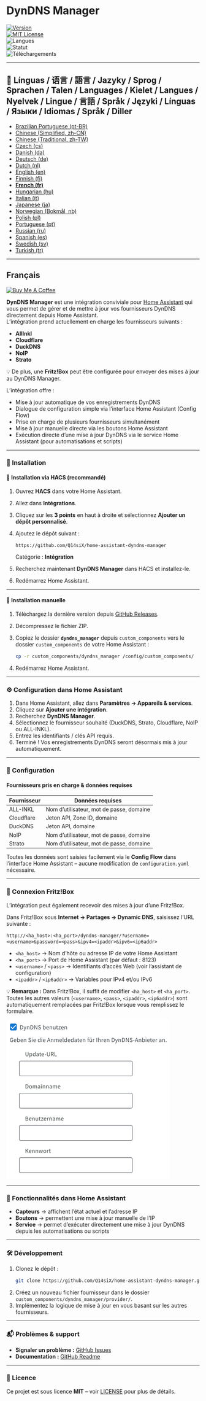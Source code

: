 # DynDNS Manager

[![Version](https://img.shields.io/github/v/release/Q14siX/home-assistant-dyndns-manager)](https://github.com/Q14siX/home-assistant-dyndns-manager/releases)  
[![MIT License](https://img.shields.io/badge/License-MIT-green.svg)](LICENSE)  
![Langues](https://img.shields.io/badge/languages-20-blue.svg)  
![Statut](https://img.shields.io/badge/status-stable-brightgreen.svg)  
![Téléchargements](https://img.shields.io/github/downloads/Q14siX/home-assistant-dyndns-manager/total)

---

## 📌 Línguas / 语言 / 語言 / Jazyky / Sprog / Sprachen / Talen / Languages / Kielet / Langues / Nyelvek / Lingue / 言語 / Språk / Języki / Línguas / Языки / Idiomas / Språk / Diller
- [Brazilian Portuguese (pt-BR)](https://github.com/Q14siX/home-assistant-dyndns-manager/blob/main/README/README_PT-BR.md#portugues-brasileiro)
- [Chinese (Simplified, zh-CN)](https://github.com/Q14siX/home-assistant-dyndns-manager/blob/main/README/README_ZH-CN.md#简体中文)
- [Chinese (Traditional, zh-TW)](https://github.com/Q14siX/home-assistant-dyndns-manager/blob/main/README/README_ZH-TW.md#繁體中文)
- [Czech (cs)](https://github.com/Q14siX/home-assistant-dyndns-manager/blob/main/README/README_CS.md#czech)
- [Danish (da)](https://github.com/Q14siX/home-assistant-dyndns-manager/blob/main/README/README_DA.md#dansk)
- [Deutsch (de)](https://github.com/Q14siX/home-assistant-dyndns-manager/blob/main/README/README_DE.md#deutsch)
- [Dutch (nl)](https://github.com/Q14siX/home-assistant-dyndns-manager/blob/main/README/README_NL.md#dutch)
- [English (en)](https://github.com/Q14siX/home-assistant-dyndns-manager/blob/main/README/README_EN.md#english)
- [Finnish (fi)](https://github.com/Q14siX/home-assistant-dyndns-manager/blob/main/README/README_FI.md#suomi)
- [**French (fr)**](https://github.com/Q14siX/home-assistant-dyndns-manager/blob/main/README/README_FR.md#français)
- [Hungarian (hu)](https://github.com/Q14siX/home-assistant-dyndns-manager/blob/main/README/README_HU.md#magyar)
- [Italian (it)](https://github.com/Q14siX/home-assistant-dyndns-manager/blob/main/README/README_IT.md#italiano)
- [Japanese (ja)](https://github.com/Q14siX/home-assistant-dyndns-manager/blob/main/README/README_JA.md#日本語)
- [Norwegian (Bokmål, nb)](https://github.com/Q14siX/home-assistant-dyndns-manager/blob/main/README/README_NB.md#norsk)
- [Polish (pl)](https://github.com/Q14siX/home-assistant-dyndns-manager/blob/main/README/README_PL.md#polski)
- [Portuguese (pt)](https://github.com/Q14siX/home-assistant-dyndns-manager/blob/main/README/README_PT.md#português)
- [Russian (ru)](https://github.com/Q14siX/home-assistant-dyndns-manager/blob/main/README/README_RU.md#Русский)
- [Spanish (es)](https://github.com/Q14siX/home-assistant-dyndns-manager/blob/main/README/README_ES.md#español)
- [Swedish (sv)](https://github.com/Q14siX/home-assistant-dyndns-manager/blob/main/README/README_SV.md#svenska)
- [Turkish (tr)](https://github.com/Q14siX/home-assistant-dyndns-manager/blob/main/README/README_TR.md#türkçe)

---

## Français

[![Buy Me A Coffee](https://img.buymeacoffee.com/button-api/?text=Buy%20Stefan%20a%20tasty%20coffee&emoji=☕&slug=q14six&button_colour=FFDD00&font_colour=000000&font_family=Lato&outline_colour=000000&coffee_colour=ffffff)](https://buymeacoffee.com/q14six)

**DynDNS Manager** est une intégration conviviale pour [Home Assistant](https://www.home-assistant.io/) qui vous permet de gérer et de mettre à jour vos fournisseurs DynDNS directement depuis Home Assistant.  
L’intégration prend actuellement en charge les fournisseurs suivants :

- **AllInkl**
- **Cloudflare**
- **DuckDNS**
- **NoIP**
- **Strato**

💡 De plus, une **Fritz!Box** peut être configurée pour envoyer des mises à jour au DynDNS Manager.

L’intégration offre :
- Mise à jour automatique de vos enregistrements DynDNS
- Dialogue de configuration simple via l’interface Home Assistant (Config Flow)
- Prise en charge de plusieurs fournisseurs simultanément
- Mise à jour manuelle directe via les boutons Home Assistant
- Exécution directe d’une mise à jour DynDNS via le service Home Assistant (pour automatisations et scripts)

---

### 🚀 Installation

#### 🔹 Installation via HACS (recommandé)

1. Ouvrez **HACS** dans votre Home Assistant.
2. Allez dans **Intégrations**.
3. Cliquez sur les **3 points** en haut à droite et sélectionnez **Ajouter un dépôt personnalisé**.
4. Ajoutez le dépôt suivant :

   ```
   https://github.com/Q14siX/home-assistant-dyndns-manager
   ```

   Catégorie : **Intégration**

5. Recherchez maintenant **DynDNS Manager** dans HACS et installez-le.
6. Redémarrez Home Assistant.

---

#### 🔹 Installation manuelle

1. Téléchargez la dernière version depuis [GitHub Releases](https://github.com/Q14siX/home-assistant-dyndns-manager/releases).
2. Décompressez le fichier ZIP.
3. Copiez le dossier **`dyndns_manager`** depuis `custom_components` vers le dossier `custom_components` de votre Home Assistant :

   ```bash
   cp -r custom_components/dyndns_manager /config/custom_components/
   ```

4. Redémarrez Home Assistant.

---

### ⚙️ Configuration dans Home Assistant

1. Dans Home Assistant, allez dans **Paramètres → Appareils & services**.
2. Cliquez sur **Ajouter une intégration**.
3. Recherchez **DynDNS Manager**.
4. Sélectionnez le fournisseur souhaité (DuckDNS, Strato, Cloudflare, NoIP ou ALL-INKL).
5. Entrez les identifiants / clés API requis.
6. Terminé ! Vos enregistrements DynDNS seront désormais mis à jour automatiquement.

---

### 📄 Configuration

#### Fournisseurs pris en charge & données requises

| Fournisseur  | Données requises |
|--------------|------------------|
| ALL-INKL     | Nom d’utilisateur, mot de passe, domaine |
| Cloudflare   | Jeton API, Zone ID, domaine |
| DuckDNS      | Jeton API, domaine |
| NoIP         | Nom d’utilisateur, mot de passe, domaine |
| Strato       | Nom d’utilisateur, mot de passe, domaine |

Toutes les données sont saisies facilement via le **Config Flow** dans l’interface Home Assistant – aucune modification de `configuration.yaml` nécessaire.

---

### 📡 Connexion Fritz!Box

L’intégration peut également recevoir des mises à jour d’une Fritz!Box.

Dans Fritz!Box sous **Internet → Partages → Dynamic DNS**, saisissez l’URL suivante :

```
http://<ha_host>:<ha_port>/dyndns-manager/?username=<username>&password=<pass>&ipv4=<ipaddr>&ipv6=<ip6addr>
```

- `<ha_host>` → Nom d’hôte ou adresse IP de votre Home Assistant
- `<ha_port>` → Port de Home Assistant (par défaut : 8123)
- `<username>` / `<pass>` → Identifiants d’accès Web (voir l’assistant de configuration)
- `<ipaddr>` / `<ip6addr>` → Variables pour IPv4 et/ou IPv6

💡 **Remarque :** Dans Fritz!Box, il suffit de modifier `<ha_host>` et `<ha_port>`. Toutes les autres valeurs (`<username>`, `<pass>`, `<ipaddr>`, `<ip6addr>`) sont automatiquement remplacées par Fritz!Box lorsque vous remplissez le formulaire.

![FRITZ!BOX formulaire](https://raw.githubusercontent.com/Q14siX/home-assistant-dyndns-manager/master/images/FRITZ!Box.png)

---

### 🔘 Fonctionnalités dans Home Assistant

- **Capteurs** → affichent l’état actuel et l’adresse IP
- **Boutons** → permettent une mise à jour manuelle de l’IP
- **Service** → permet d’exécuter directement une mise à jour DynDNS depuis les automatisations ou scripts

---

### 🛠 Développement

1. Clonez le dépôt :
   ```bash
   git clone https://github.com/Q14siX/home-assistant-dyndns-manager.git
   ```
2. Créez un nouveau fichier fournisseur dans le dossier `custom_components/dyndns_manager/provider/`.
3. Implémentez la logique de mise à jour en vous basant sur les autres fournisseurs.

---

### 📬 Problèmes & support

- **Signaler un problème :** [GitHub Issues](https://github.com/Q14siX/home-assistant-dyndns-manager/issues)  
- **Documentation :** [GitHub Readme](https://github.com/Q14siX/home-assistant-dyndns-manager)

---

### 📜 Licence

Ce projet est sous licence **MIT** – voir [LICENSE](https://github.com/Q14siX/home-assistant-dyndns-manager/blob/main/LICENSE) pour plus de détails.
